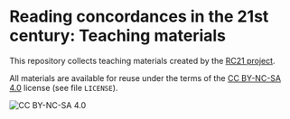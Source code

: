 # Reading concordances in the 21st century: Teaching materials

This repository collects teaching materials created by the [RC21 project](https://www.dhss.phil.fau.eu/research/current-projects/reading-concordances-in-the-21st-century-rc21/).

All materials are available for reuse under the terms of the [CC BY-NC-SA 4.0](https://creativecommons.org/licenses/by-nc-sa/4.0/) license (see file `LICENSE`).

![CC BY-NC-SA 4.0](media/by-nc-nd.eu.png)
